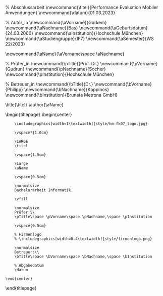 <!--
  Zentrale Variablen:
  Workaround bzw. Rückgriff auf LaTex-Befehle, um zentrale Werte immer wieder verwenden zu können.
-->
% Abschlussarbeit
\newcommand{\titel}{Performance Evaluation Mobiler Anwendungen}
\newcommand{\datum}{01.03.2023}

% Autor_in
\newcommand{\aVorname}{Görkem}
\newcommand{\aNachname}{Bas}
\newcommand{\aGeburtsdatum}{24.03.2000}
\newcommand{\aInstitution}{Hochschule München}
\newcommand{\aStudiengruppe}{IF7}
\newcommand{\aSemester}{WS 22/2023}

\newcommand{\aName}{\aVorname\space \aNachname}

% Prüfer_in
\newcommand{\pTitle}{Prof. Dr.}
\newcommand{\pVorname}{Gudrun}
\newcommand{\pNachname}{Socher}
\newcommand{\pInstitution}{Hochschule München}

% Betreuer_in
\newcommand{\bTitle}{Dr.}
\newcommand{\bVorname}{Philipp}
\newcommand{\bNachname}{Kappinos}
\newcommand{\bInstitution}{Brunata Metrona GmbH}

\title{\titel}
\author{\aName}

<!--
  Titelseite
-->

\begin{titlepage}
    \begin{center}

        \includegraphics[width=1\textwidth]{style/hm-fk07_logo.jpg}

        \vspace*{1.0cm}

        \LARGE
        \titel

        \vspace{1.5cm}

        \Large
        \aName

        \vspace{0.5cm}

        \normalsize
        Bachelorarbeit Informatik

        \vfill

        \normalsize
        Prüfer:\\
        \pTitle\space \pVorname\space \pNachname,\space \pInstitution

        \vspace{0.5cm}

        % Firmenlogo
        % \includegraphics[width=0.4\textwidth]{style/firmenlogo.png}

        \normalsize
        Betreuer:\\
        \bTitle\space \bVorname\space \bNachname,\space \bInstitution

        % Abgabedatum
        \datum

    \end{center}
\end{titlepage}
